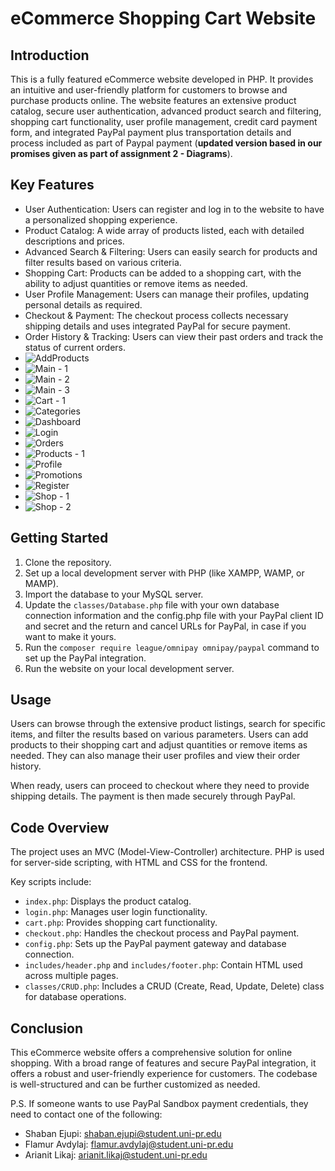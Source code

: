 # eCommerce Shopping Cart Website

## Introduction
This is a fully featured eCommerce website developed in PHP. It provides an intuitive and user-friendly platform for customers to browse and purchase products online. The website features an extensive product catalog, secure user authentication, advanced product search and filtering, shopping cart functionality, user profile management, credit card payment form, and integrated PayPal payment plus transportation details and process included as part of Paypal payment (**updated version based in our promises given as part of assignment 2 - Diagrams**).

## Key Features
- User Authentication: Users can register and log in to the website to have a personalized shopping experience.
- Product Catalog: A wide array of products listed, each with detailed descriptions and prices.
- Advanced Search & Filtering: Users can easily search for products and filter results based on various criteria.
- Shopping Cart: Products can be added to a shopping cart, with the ability to adjust quantities or remove items as needed.
- User Profile Management: Users can manage their profiles, updating personal details as required.
- Checkout & Payment: The checkout process collects necessary shipping details and uses integrated PayPal for secure payment.
- Order History & Tracking: Users can view their past orders and track the status of current orders.
- ![AddProducts](https://github.com/ShabanEjupi/e-commerce/assets/101940223/21097793-8739-4dfc-a686-64456c7f1f9e)
- ![Main - 1](https://github.com/ShabanEjupi/e-commerce/assets/101940223/620cc3dc-c7df-4d19-bead-ae80209d1a6a)
- ![Main - 2](https://github.com/ShabanEjupi/e-commerce/assets/101940223/40cdbc4f-744a-4dcd-b823-e67f68d4f999)
- ![Main - 3](https://github.com/ShabanEjupi/e-commerce/assets/101940223/34b70981-fccb-4bec-b0b1-d8d1e0d78da7)
- ![Cart - 1](https://github.com/ShabanEjupi/e-commerce/assets/101940223/56334625-a110-4cbe-a702-2c12e76ce4fb)
- ![Categories](https://github.com/ShabanEjupi/e-commerce/assets/101940223/0f76c73e-b09f-45e3-9aa3-468cfff82c97)
- ![Dashboard](https://github.com/ShabanEjupi/e-commerce/assets/101940223/765e1e53-f6fd-402d-bb3a-9e88d96a9e4f)
- ![Login](https://github.com/ShabanEjupi/e-commerce/assets/101940223/6f881bbf-06d1-4430-b743-a0d772ea845a)
- ![Orders](https://github.com/ShabanEjupi/e-commerce/assets/101940223/c090c691-56ae-4765-8b80-1c283abfc831)
- ![Products - 1](https://github.com/ShabanEjupi/e-commerce/assets/101940223/e71edddb-f628-442b-8320-063ea37b0a4b)
- ![Profile](https://github.com/ShabanEjupi/e-commerce/assets/101940223/053f810e-5194-4c87-a682-4866ecdfa759)
- ![Promotions](https://github.com/ShabanEjupi/e-commerce/assets/101940223/647d805d-cbb4-4193-80e1-5ffdf5241f40)
- ![Register](https://github.com/ShabanEjupi/e-commerce/assets/101940223/96086260-95bb-44da-a565-380012befbf7)
- ![Shop - 1](https://github.com/ShabanEjupi/e-commerce/assets/101940223/4e46fbc9-131a-4a0c-b7c5-aa4d3ff35bde)
- ![Shop - 2](https://github.com/ShabanEjupi/e-commerce/assets/101940223/9f8a746d-8ad1-47b3-a448-84da1a8298c8)

## Getting Started
1. Clone the repository.
2. Set up a local development server with PHP (like XAMPP, WAMP, or MAMP).
3. Import the database to your MySQL server.
4. Update the `classes/Database.php` file with your own database connection information and the config.php file with your PayPal client ID and secret and the return and cancel URLs for PayPal, in case if you want to make it yours.
5. Run the `composer require league/omnipay omnipay/paypal` command to set up the PayPal integration.
6. Run the website on your local development server.

## Usage
Users can browse through the extensive product listings, search for specific items, and filter the results based on various parameters. Users can add products to their shopping cart and adjust quantities or remove items as needed. They can also manage their user profiles and view their order history.

When ready, users can proceed to checkout where they need to provide shipping details. The payment is then made securely through PayPal.

## Code Overview
The project uses an MVC (Model-View-Controller) architecture. PHP is used for server-side scripting, with HTML and CSS for the frontend.

Key scripts include:
- `index.php`: Displays the product catalog.
- `login.php`: Manages user login functionality.
- `cart.php`: Provides shopping cart functionality.
- `checkout.php`: Handles the checkout process and PayPal payment.
- `config.php`: Sets up the PayPal payment gateway and database connection.
- `includes/header.php` and `includes/footer.php`: Contain HTML used across multiple pages.
- `classes/CRUD.php`: Includes a CRUD (Create, Read, Update, Delete) class for database operations.

## Conclusion
This eCommerce website offers a comprehensive solution for online shopping. With a broad range of features and secure PayPal integration, it offers a robust and user-friendly experience for customers. The codebase is well-structured and can be further customized as needed.

P.S. If someone wants to use PayPal Sandbox payment credentials, they need to contact one of the following:

- Shaban Ejupi: shaban.ejupi@student.uni-pr.edu
- Flamur Avdylaj: flamur.avdylaj@student.uni-pr.edu
- Arianit Likaj: arianit.likaj@student.uni-pr.edu

